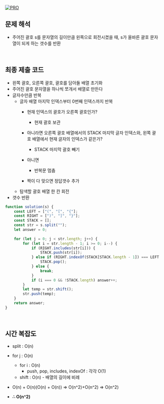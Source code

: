 [![PRO]][Link]

## 문제 해석

- 주어진 괄호 s를 문자열의 길이만큼 왼쪽으로 회전시켰을 때, s가 올바른 괄호 문자열이 되게 하는 갯수를 반환

<br/>

## 최종 제출 코드

- 왼쪽 괄호, 오른쪽 괄호, 괄호를 담아둘 배열 초기화
- 주어진 괄호 문자열을 하나씩 쪼개서 배열로 만든다
- 글자수만큼 반복
  - 글자 배열 마지막 인덱스부터 0번째 인덱스까지 반복
    - 현재 인덱스의 괄호가 오른쪽 괄호인가?
      - 현재 괄호 보관
    - 아니라면 오른쪽 괄호 배열에서의 STACK 마지막 글자 인덱스와, 왼쪽 괄호 배열에서 현재 글자의 인덱스가 같은가?
      - STACK 마지막 괄호 빼기
    - 아니면
      - 반복문 멈춤

    - 짝이 다 맞으면 정답갯수 추가
  - 탐색할 괄호 배열 한 칸 회전
- 갯수 반환

```js
function solution(s) {
    const LEFT = ["(", "[", "{"];
    const RIGHT = [")", "]", "}"];
    const STACK = [];
    const str = s.split("");
    let answer = 0;
    
    for (let j = 0; j < str.length; j++) {
        for (let i = str.length - 1; i >= 0; i--) {
            if (RIGHT.includes(str[i])) {
                STACK.push(str[i]);
            } else if (RIGHT.indexOf(STACK[STACK.length - 1]) === LEFT.indexOf(str[i])) {
                STACK.pop();
            } else {
                break;
            }
            if (i === 0 && !STACK.length) answer++;
        }
        let temp = str.shift();
        str.push(temp);
    }
    return answer;
}
```

<br/>

## 시간 복잡도

- split : O(n)
- for j : O(n)
  - for i : O(n)
    - push, pop, includes, indexOf : 각각 O(1)
  - shift : O(n) - 배열의 길이에 비례

- O(n) + O(n)(O(n) + O(n)) => O(n^2)+O(n^2) => O(n^2)
-   **∴ O(n^2)**

<br/>


<!---------------------------------------------------------------------------->

[PRO]: https://github.com/GoSSaChin/algorithm-js/assets/107768516/67c43b52-bc3f-4571-a249-5519021afbb0
[Link]: https://school.programmers.co.kr/learn/courses/30/lessons/76502
